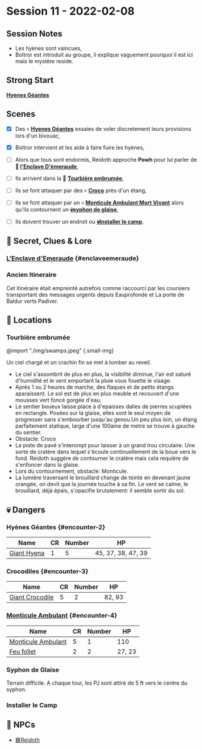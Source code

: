 # Session 11 - 2022-02-08

## Session Notes

- Les hyènes sont vaincues,
- Boltror est introduit au groupe, il explique vaguement pourquoi il est ici mais le mystère reside.


## Strong Start

**[Hyenes Géantes](#encounter-2)**


## Scenes

- [x] Des 💀 **[Hyenes Géantes](#encounter-2)** essaies de voler discretement leurs provisions lors d'un bivouac,
- [x] Boltror intervient et les aide à faire fuire les hyènes,
- [ ] Alors que tous sont endormis, Reidoth approche **Powh** pour lui parler de **🔎 [l'Enclave D'émeraude](#enclaveemeraude)**,
- [ ] Ils arrivent dans la 📍 **[Tourbière embrumée](#tourbière-embrumée)**,
- [ ] Ils se font attaquer par des 💀 **[Croco](#encounter-3)** près d'un étang,
- [ ] Ils se font attaquer par un 💀 **[Monticule Ambulant Mort Vivant](#encounter-4)** alors qu'ils contournent un **[💀syphon de glaise](#syphon-de-glaise)**,
- [ ] Ils doivent trouver un endroit ou **[💀Installer le camp](#installer-le-camp)**.


## 🔎 Secret, Clues & Lore

### [L'Enclave d'Emeraude](../lore/📜L'Enclave%20d'Emeraude.md) {#enclaveemeraude}

### Ancien Itineraire
Cet itinéraire était empreinté autrefois comme raccourci par les coursiers transportant des messages urgents depuis Eauprofonde et La porte de Baldur verts Padiver.

## 📍 Locations



### Tourbière embrumée

@import "./img/swamps.jpeg" {.small-img}

Un ciel chargé et un crachin fin se met à tomber au reveil.
- Le ciel s'assombrit de plus en plus, la visibilité diminue, l'air est saturé d'humidité et le     vent emportant la pluie vous fouette le visage.
- Après 1 ou 2  heures de marche, des flaques et de petits étangs aparaissent. Le sol est de plus en plus meuble et recouvert d'une mousses vert foncé gorgée d'eau. 
- Le sentier  boueux laisse place à d'epaisses dalles de pierres scuplées en rectangle. Posées sur la glaise, elles sont le seul moyen de progresser sans s'embourber jusqu'au genou.Un peu plus loin, un étang parfaitement statique, large d'une 100aine de metre se trouve à gauche du sentier.
- Obstacle: Croco
- La piste de pavé s'interompt pour laisser à un grand trou circulaire. Une sorte de cratère dans lequel s'écoule continuellement de la boue vers le fond. Reidoth suggère de contourner le cratère mais cela requière de s'enfoncer dans la glaise. 
- Lors du contournement, obstacle: Monticule.
- La lumière traversant le brouillard change de teinte en devenant jaune orangée, on devit que la journée touche à sa fin. Le vent se calme, le brouillard, déjà épais, s'opacifie brutalement: il semble sortir du sol.


## 💀 Dangers


### Hyènes Géantes {#encounter-2}

| Name                                                           | CR  | Number | HP                 |
| -------------------------------------------------------------- | --- | ------ | ------------------ |
| [Giant Hyena](https://5e.tools/bestiary.html#giant%20hyena_mm) | 1   | 5      | 45, 37, 38, 47, 39 |

### Crocodiles {#encounter-3}

| Name                                                                   | CR  | Number | HP     |
| ---------------------------------------------------------------------- | --- | ------ | ------ |
| [Giant Crocodile](https://5e.tools/bestiary.html#giant%20crocodile_mm) | 5   | 2      | 82, 93 |

### [Monticule Ambulant](https://5e.tools/bestiary.html#will-o'-wisp_mm,encounterbuilder:true,encounter:%7b%22p%22%3a%5b%7b%22count%22%3a4%2c%22level%22%3a5%7d%2c%7b%22count%22%3a1%2c%22level%22%3a3%7d%5d%2c%22l%22%3a%7b%22items%22%3a%5b%7b%22h%22%3a%22undead%2520shambling%2520mound_wdmm%22%2c%22c%22%3a1%7d%2c%7b%22h%22%3a%22will-o'-wisp_mm%22%2c%22c%22%3a2%7d%5d%2c%22sources%22%3a%5b%22wdmm%22%2c%22mm%22%5d%7d%2c%22a%22%3afalse%7d) {#encounter-4}



| Name                                                                                 | CR  | Number | HP  |
| ------------------------------------------------------------------------------------ | --- | ------ | --- |
| [Monticule Ambulant](https://5e.tools/bestiary.html#undead%20shambling%20mound_wdmm) | 5   | 1      | 110 |
| [Feu follet](https://5e.tools/bestiary.html#will-o'-wisp_mm)                                                                       | 2   | 2      | 27, 23    |


### Syphon de Glaise

Terrain difficile.
A chaque tour, les PJ sont attiré de 5 ft vers le centre du syphon.



### Installer le Camp


## 👥 NPCs

- [🟦Reidoth](../PNJ/🟦Reidoth.md)

